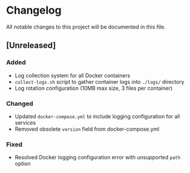 # Changelog

All notable changes to this project will be documented in this file.

## [Unreleased]

### Added
- Log collection system for all Docker containers
- `collect-logs.sh` script to gather container logs into `./logs/` directory
- Log rotation configuration (10MB max size, 3 files per container)

### Changed
- Updated `docker-compose.yml` to include logging configuration for all services
- Removed obsolete `version` field from docker-compose.yml

### Fixed
- Resolved Docker logging configuration error with unsupported `path` option